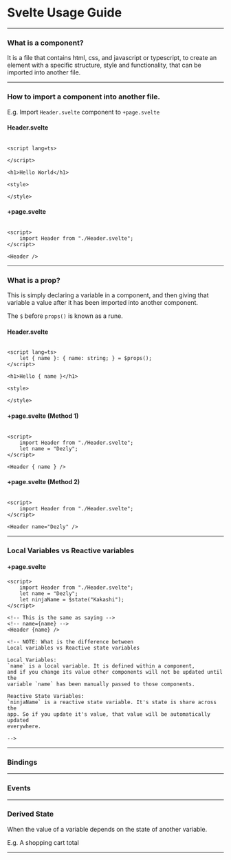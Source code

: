 # Svelte Usage Guide
_______________________________________________________________________________

### What is a component?

It is a file that contains html, css, and javascript or typescript,
to create an element with a specific structure, style and functionality, 
that can be imported into another file.

_______________________________________________________________________________

### How to import a component into another file.

E.g. Import `Header.svelte` component to `+page.svelte`

#### Header.svelte
```svelte

<script lang=ts>

</script>

<h1>Hello World</h1>

<style>

</style>

```

#### +page.svelte
```svelte

<script>
    import Header from "./Header.svelte";
</script>

<Header />

```

_______________________________________________________________________________

### What is a prop?
This is simply declaring a variable in a component,
and then giving that variable a value after it has been imported into another
component.

The `$` before `props()` is known as a rune.

#### Header.svelte
```svelte

<script lang=ts>
    let { name }: { name: string; } = $props();
</script>

<h1>Hello { name }</h1>

<style>

</style>

```

#### +page.svelte (Method 1)
```svelte

<script>
    import Header from "./Header.svelte";
    let name = "Dezly";
</script>

<Header { name } />

```

#### +page.svelte (Method 2)
```svelte

<script>
    import Header from "./Header.svelte";
</script>

<Header name="Dezly" />

```
_______________________________________________________________________________

### Local Variables vs Reactive variables

#### +page.svelte
```svelte
<script>
    import Header from "./Header.svelte";
    let name = "Dezly";
    let ninjaName = $state("Kakashi");
</script>

<!-- This is the same as saying -->
<!-- name={name} -->
<Header {name} />

<!-- NOTE: What is the difference between 
Local variables vs Reactive state variables

Local Variables:
`name` is a local variable. It is defined within a component,
and if you change its value other components will not be updated until the 
variable `name` has been manually passed to those components.

Reactive State Variables:
`ninjaName` is a reactive state variable. It's state is share across the 
app. So if you update it's value, that value will be automatically updated 
everywhere.

-->

```
_______________________________________________________________________________

### Bindings

_______________________________________________________________________________

### Events

_______________________________________________________________________________

### Derived State

When the value of a variable depends on the state of another variable.

E.g. A shopping cart total

_______________________________________________________________________________

